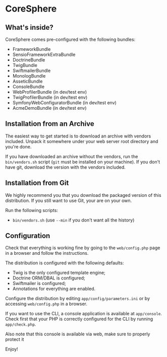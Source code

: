 CoreSphere
==========

What's inside?
--------------

CoreSphere comes pre-configured with the following bundles:

 * FrameworkBundle
 * SensioFrameworkExtraBundle
 * DoctrineBundle
 * TwigBundle
 * SwiftmailerBundle
 * MonologBundle
 * AsseticBundle
 * ConsoleBundle
 * WebProfilerBundle (in dev/test env)
 * TwigProfilerBundle (in dev/test env)
 * SymfonyWebConfiguratorBundle (in dev/test env)
 * AcmeDemoBundle (in dev/test env)

Installation from an Archive
----------------------------

The easiest way to get started is to download an archive with vendors included.
Unpack it somewhere under your web server root directory and you're done.

If you have downloaded an archive without the vendors, run the
`bin/vendors.sh` script (`git` must be installed on your machine). If you
don't have git, download the version with the vendors included.

Installation from Git
---------------------

We highly recommend you that you download the packaged version of this
distribution. If you still want to use Git, your are on your own.

Run the following scripts:

 * `bin/vendors.sh` (use `--min` if you don't want all the history)

Configuration
-------------

Check that everything is working fine by going to the `web/config.php` page in a
browser and follow the instructions.

The distribution is configured with the following defaults:

 * Twig is the only configured template engine;
 * Doctrine ORM/DBAL is configured;
 * Swiftmailer is configured;
 * Annotations for everything are enabled.

Configure the distribution by editing `app/config/parameters.ini` or by
accessing `web/config.php` in a browser.

If you want to use the CLI, a console application is available at
`app/console`. Check first that your PHP is correctly configured for the CLI
by running `app/check.php`.

Also note that this console is available via web, make sure to properly
protect it

Enjoy!
